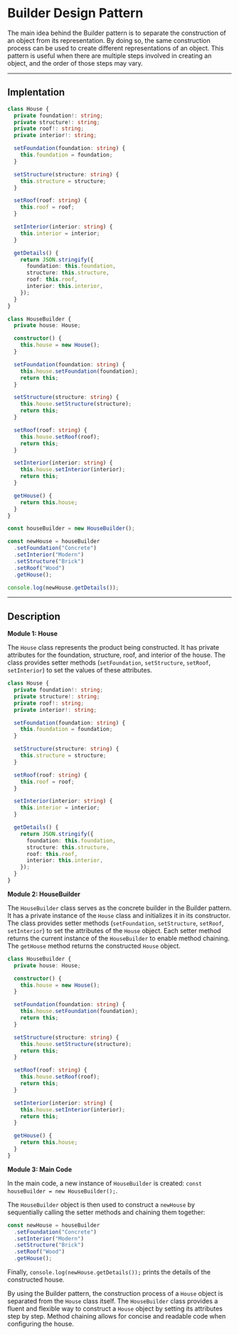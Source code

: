 # Builder Design Pattern

The main idea behind the Builder pattern is to separate the construction of an object from its representation. By doing so, the same construction process can be used to create different representations of an object. This pattern is useful when there are multiple steps involved in creating an object, and the order of those steps may vary.

<hr>

## Implentation

```TypeScript
class House {
  private foundation!: string;
  private structure!: string;
  private roof!: string;
  private interior!: string;

  setFoundation(foundation: string) {
    this.foundation = foundation;
  }

  setStructure(structure: string) {
    this.structure = structure;
  }

  setRoof(roof: string) {
    this.roof = roof;
  }

  setInterior(interior: string) {
    this.interior = interior;
  }

  getDetails() {
    return JSON.stringify({
      foundation: this.foundation,
      structure: this.structure,
      roof: this.roof,
      interior: this.interior,
    });
  }
}

class HouseBuilder {
  private house: House;

  constructor() {
    this.house = new House();
  }

  setFoundation(foundation: string) {
    this.house.setFoundation(foundation);
    return this;
  }

  setStructure(structure: string) {
    this.house.setStructure(structure);
    return this;
  }

  setRoof(roof: string) {
    this.house.setRoof(roof);
    return this;
  }

  setInterior(interior: string) {
    this.house.setInterior(interior);
    return this;
  }

  getHouse() {
    return this.house;
  }
}

const houseBuilder = new HouseBuilder();

const newHouse = houseBuilder
  .setFoundation("Concrete")
  .setInterior("Modern")
  .setStructure("Brick")
  .setRoof("Wood")
  .getHouse();

console.log(newHouse.getDetails());

```

<hr>

## Description

**Module 1: House**

The `House` class represents the product being constructed. It has private attributes for the foundation, structure, roof, and interior of the house. The class provides setter methods (`setFoundation`, `setStructure`, `setRoof`, `setInterior`) to set the values of these attributes.

```TypeScript
class House {
  private foundation!: string;
  private structure!: string;
  private roof!: string;
  private interior!: string;

  setFoundation(foundation: string) {
    this.foundation = foundation;
  }

  setStructure(structure: string) {
    this.structure = structure;
  }

  setRoof(roof: string) {
    this.roof = roof;
  }

  setInterior(interior: string) {
    this.interior = interior;
  }

  getDetails() {
    return JSON.stringify({
      foundation: this.foundation,
      structure: this.structure,
      roof: this.roof,
      interior: this.interior,
    });
  }
}
```

**Module 2: HouseBuilder**

The `HouseBuilder` class serves as the concrete builder in the Builder pattern. It has a private instance of the `House` class and initializes it in its constructor. The class provides setter methods (`setFoundation`, `setStructure`, `setRoof`, `setInterior`) to set the attributes of the `House` object. Each setter method returns the current instance of the `HouseBuilder` to enable method chaining. The `getHouse` method returns the constructed `House` object.

```TypeScript
class HouseBuilder {
  private house: House;

  constructor() {
    this.house = new House();
  }

  setFoundation(foundation: string) {
    this.house.setFoundation(foundation);
    return this;
  }

  setStructure(structure: string) {
    this.house.setStructure(structure);
    return this;
  }

  setRoof(roof: string) {
    this.house.setRoof(roof);
    return this;
  }

  setInterior(interior: string) {
    this.house.setInterior(interior);
    return this;
  }

  getHouse() {
    return this.house;
  }
}
```

**Module 3: Main Code**

In the main code, a new instance of `HouseBuilder` is created: `const houseBuilder = new HouseBuilder();`.

The `HouseBuilder` object is then used to construct a `newHouse` by sequentially calling the setter methods and chaining them together:

```TypeScript
const newHouse = houseBuilder
  .setFoundation("Concrete")
  .setInterior("Modern")
  .setStructure("Brick")
  .setRoof("Wood")
  .getHouse();
```

Finally, `console.log(newHouse.getDetails());` prints the details of the constructed house.

By using the Builder pattern, the construction process of a `House` object is separated from the `House` class itself. The `HouseBuilder` class provides a fluent and flexible way to construct a `House` object by setting its attributes step by step. Method chaining allows for concise and readable code when configuring the house.
